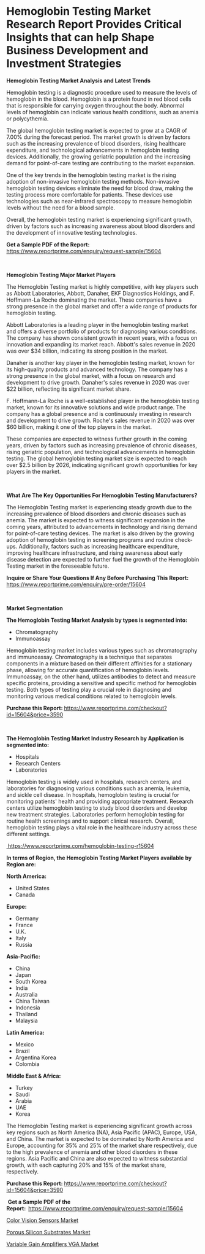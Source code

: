<p><h1>Hemoglobin Testing Market Research Report Provides Critical Insights that can help Shape Business Development and Investment Strategies</h1></p><p><strong>Hemoglobin Testing Market Analysis and Latest Trends</strong></p>
<p><p>Hemoglobin testing is a diagnostic procedure used to measure the levels of hemoglobin in the blood. Hemoglobin is a protein found in red blood cells that is responsible for carrying oxygen throughout the body. Abnormal levels of hemoglobin can indicate various health conditions, such as anemia or polycythemia.</p><p>The global hemoglobin testing market is expected to grow at a CAGR of 7.00% during the forecast period. The market growth is driven by factors such as the increasing prevalence of blood disorders, rising healthcare expenditure, and technological advancements in hemoglobin testing devices. Additionally, the growing geriatric population and the increasing demand for point-of-care testing are contributing to the market expansion.</p><p>One of the key trends in the hemoglobin testing market is the rising adoption of non-invasive hemoglobin testing methods. Non-invasive hemoglobin testing devices eliminate the need for blood draw, making the testing process more comfortable for patients. These devices use technologies such as near-infrared spectroscopy to measure hemoglobin levels without the need for a blood sample.</p><p>Overall, the hemoglobin testing market is experiencing significant growth, driven by factors such as increasing awareness about blood disorders and the development of innovative testing technologies.</p></p>
<p><strong>Get a Sample PDF of the Report:&nbsp;</strong> <a href="https://www.reportprime.com/enquiry/request-sample/15604">https://www.reportprime.com/enquiry/request-sample/15604</a></p>
<p>&nbsp;</p>
<p><strong>Hemoglobin Testing Major Market Players</strong></p>
<p><p>The Hemoglobin Testing market is highly competitive, with key players such as Abbott Laboratories, Abbott, Danaher, EKF Diagnostics Holdings, and F. Hoffmann-La Roche dominating the market. These companies have a strong presence in the global market and offer a wide range of products for hemoglobin testing.</p><p>Abbott Laboratories is a leading player in the hemoglobin testing market and offers a diverse portfolio of products for diagnosing various conditions. The company has shown consistent growth in recent years, with a focus on innovation and expanding its market reach. Abbott's sales revenue in 2020 was over $34 billion, indicating its strong position in the market.</p><p>Danaher is another key player in the hemoglobin testing market, known for its high-quality products and advanced technology. The company has a strong presence in the global market, with a focus on research and development to drive growth. Danaher's sales revenue in 2020 was over $22 billion, reflecting its significant market share.</p><p>F. Hoffmann-La Roche is a well-established player in the hemoglobin testing market, known for its innovative solutions and wide product range. The company has a global presence and is continuously investing in research and development to drive growth. Roche's sales revenue in 2020 was over $60 billion, making it one of the top players in the market.</p><p>These companies are expected to witness further growth in the coming years, driven by factors such as increasing prevalence of chronic diseases, rising geriatric population, and technological advancements in hemoglobin testing. The global hemoglobin testing market size is expected to reach over $2.5 billion by 2026, indicating significant growth opportunities for key players in the market.</p></p>
<p>&nbsp;</p>
<p><strong>What Are The Key Opportunities For Hemoglobin Testing Manufacturers?</strong></p>
<p><p>The Hemoglobin Testing market is experiencing steady growth due to the increasing prevalence of blood disorders and chronic diseases such as anemia. The market is expected to witness significant expansion in the coming years, attributed to advancements in technology and rising demand for point-of-care testing devices. The market is also driven by the growing adoption of hemoglobin testing in screening programs and routine check-ups. Additionally, factors such as increasing healthcare expenditure, improving healthcare infrastructure, and rising awareness about early disease detection are expected to further fuel the growth of the Hemoglobin Testing market in the foreseeable future.</p></p>
<p><strong>Inquire or Share Your Questions If Any Before Purchasing This Report:</strong> <a href="https://www.reportprime.com/enquiry/pre-order/15604">https://www.reportprime.com/enquiry/pre-order/15604</a></p>
<p>&nbsp;</p>
<p><strong>Market Segmentation</strong></p>
<p><strong>The Hemoglobin Testing Market Analysis by types is segmented into:</strong></p>
<p><ul><li>Chromatography</li><li>Immunoassay</li></ul></p>
<p><p>Hemoglobin testing market includes various types such as chromatography and immunoassay. Chromatography is a technique that separates components in a mixture based on their different affinities for a stationary phase, allowing for accurate quantification of hemoglobin levels. Immunoassay, on the other hand, utilizes antibodies to detect and measure specific proteins, providing a sensitive and specific method for hemoglobin testing. Both types of testing play a crucial role in diagnosing and monitoring various medical conditions related to hemoglobin levels.</p></p>
<p><strong>Purchase this Report:&nbsp;</strong><a href="https://www.reportprime.com/checkout?id=15604&price=3590">https://www.reportprime.com/checkout?id=15604&price=3590</a></p>
<p>&nbsp;</p>
<p><strong>The Hemoglobin Testing Market Industry Research by Application is segmented into:</strong></p>
<p><ul><li>Hospitals</li><li>Research Centers</li><li>Laboratories</li></ul></p>
<p><p>Hemoglobin testing is widely used in hospitals, research centers, and laboratories for diagnosing various conditions such as anemia, leukemia, and sickle cell disease. In hospitals, hemoglobin testing is crucial for monitoring patients' health and providing appropriate treatment. Research centers utilize hemoglobin testing to study blood disorders and develop new treatment strategies. Laboratories perform hemoglobin testing for routine health screenings and to support clinical research. Overall, hemoglobin testing plays a vital role in the healthcare industry across these different settings.</p></p>
<p><a href="https://www.reportprime.com/hemoglobin-testing-r15604">&nbsp;https://www.reportprime.com/hemoglobin-testing-r15604</a></p>
<p><strong>In terms of Region, the Hemoglobin Testing Market Players available by Region are:</strong></p>
<p>
    <p> <strong> North America: </strong>
        <ul>
            <li>United States</li>
            <li>Canada</li>
        </ul>
        </p> 
    <p> <strong> Europe: </strong>
        <ul>
            <li>Germany</li>
            <li>France</li>
            <li>U.K.</li>
            <li>Italy</li>
            <li>Russia</li>
        </ul>
        </p> 
    <p> <strong> Asia-Pacific: </strong>
        <ul>
            <li>China</li>
            <li>Japan</li>
            <li>South Korea</li>
            <li>India</li>
            <li>Australia</li>
            <li>China Taiwan</li>
            <li>Indonesia</li>
            <li>Thailand</li>
            <li>Malaysia</li>
        </ul>
        </p> 
    <p> <strong> Latin America: </strong>
        <ul>
            <li>Mexico</li>
            <li>Brazil</li>
            <li>Argentina Korea</li>
            <li>Colombia</li>
        </ul>
        </p> 
    <p> <strong> Middle East & Africa: </strong>
        <ul>
            <li>Turkey</li>
            <li>Saudi</li>
            <li>Arabia</li>
            <li>UAE</li>
            <li>Korea</li>
        </ul>
    </p>
    </p>
<p><p>The Hemoglobin Testing market is experiencing significant growth across key regions such as North America (NA), Asia Pacific (APAC), Europe, USA, and China. The market is expected to be dominated by North America and Europe, accounting for 35% and 25% of the market share respectively, due to the high prevalence of anemia and other blood disorders in these regions. Asia Pacific and China are also expected to witness substantial growth, with each capturing 20% and 15% of the market share, respectively.</p></p>
<p><strong>Purchase this Report: </strong><a href="https://www.reportprime.com/checkout?id=15604&price=3590">https://www.reportprime.com/checkout?id=15604&price=3590</a></p>
<p>&nbsp;<strong>Get a Sample PDF of the Report:&nbsp;&nbsp;</strong><a href="https://www.reportprime.com/enquiry/request-sample/15604">https://www.reportprime.com/enquiry/request-sample/15604</a></p>
<p><strong></strong></p>
<p><p><a href="https://gentle-editor-9db.notion.site/Color-Vision-Sensors-Market-Furnishes-Information-on-Market-Share-Market-Trends-and-Market-Growth-fc106928f98241ef9f3594b81ff48861">Color Vision Sensors Market</a></p><p><a href="https://cautious-neon-760.notion.site/Porous-Silicon-Substrates-Market-Exploring-Market-Share-Market-Trends-and-Future-Growth-4b721582db2845c38df4a5484b2dc180">Porous Silicon Substrates Market</a></p><p><a href="https://frill-swim-3cd.notion.site/Variable-Gain-Amplifiers-VGA-Market-Trends-Forecast-and-Competitive-Analysis-to-2031-524c55d9f04b405c9b90dfc9a2268e9f">Variable Gain Amplifiers VGA Market</a></p></p>